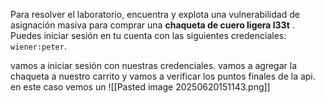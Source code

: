 Para resolver el laboratorio, encuentra y explota una vulnerabilidad de asignación masiva para comprar una **chaqueta de cuero ligera l33t** . Puedes iniciar sesión en tu cuenta con las siguientes credenciales: `wiener:peter`.

vamos a iniciar sesión con nuestras credenciales. vamos a agregar la chaqueta a nuestro carrito y vamos a verificar los puntos finales de la api. en este caso vemos un 
![[Pasted image 20250620151143.png]]